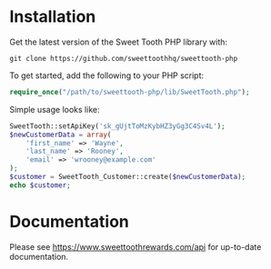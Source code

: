 # Installation

Get the latest version of the Sweet Tooth PHP library with:

```
git clone https://github.com/sweettoothhq/sweettooth-php
```

To get started, add the following to your PHP script:

```php
require_once("/path/to/sweettooth-php/lib/SweetTooth.php");
```

Simple usage looks like:

```php
SweetTooth::setApiKey('sk_gUjtToMzKybHZ3yGg3C4Sv4L');
$newCustomerData = array(
	'first_name' => 'Wayne', 
	'last_name' => 'Rooney', 
	'email' => 'wrooney@example.com'
);
$customer = SweetTooth_Customer::create($newCustomerData);
echo $customer;
```

# Documentation

Please see https://www.sweettoothrewards.com/api for up-to-date documentation.
